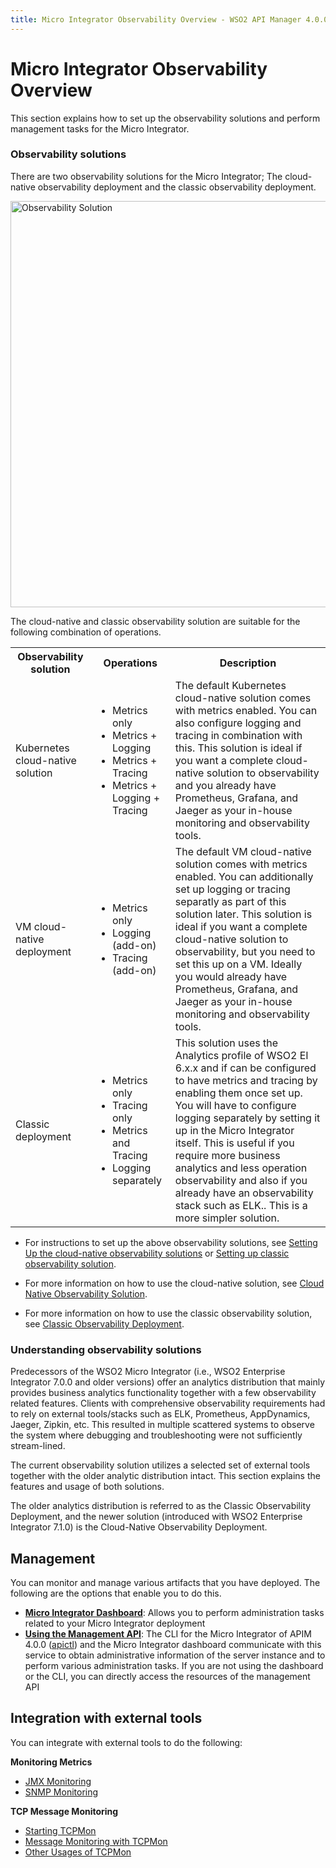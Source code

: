 ```yaml
---
title: Micro Integrator Observability Overview - WSO2 API Manager 4.0.0
---
```


# Micro Integrator Observability Overview

This section explains how to set up the observability solutions and perform management tasks for the Micro Integrator.

### Observability solutions

There are two observability solutions for the Micro Integrator; The cloud-native observability deployment and the classic observability deployment.

<a href="{{base_path}}/assets/img/integrate/observability/observability-mi.png"><img src="{{base_path}}/assets/img/integrate/observability/observability-mi.png" title="Observability Solution" width="650" alt="Observability Solution"/></a>

The cloud-native and classic observability solution are suitable for the following combination of operations.

<table>
    <tr>
        <th><b>Observability solution</b></th>
        <th><b>Operations</b></th>
        <th><b>Description</b></th>
    </tr>
    <tr>
        <td>Kubernetes cloud-native solution</td>
        <td>
            <ul>
                <li>Metrics only</li>
                <li>Metrics + Logging</li>
                <li>Metrics + Tracing</li>
                <li>Metrics + Logging + Tracing</li>
            </ul>
        </td>
        <td>The default Kubernetes cloud-native solution comes with metrics enabled. You can also configure logging and tracing in combination with this. This solution is ideal if you want a complete cloud-native solution to observability and you already have Prometheus, Grafana, and Jaeger as your in-house monitoring and observability tools.</td>
    </tr>
    <tr>
        <td>VM cloud-native deployment</td>
        <td>
            <ul>
                <li>Metrics only</li>
                <li>Logging (add-on)</li>
                <li>Tracing (add-on)</li>
            </ul>
        </td>
        <td>The default VM cloud-native solution comes with metrics enabled. You can additionally set up logging or tracing separatly as part of this solution later. This solution is ideal if you want a complete cloud-native solution to observability, but you need to set this up on a VM. Ideally you would already have Prometheus, Grafana, and Jaeger as your in-house monitoring and observability tools.</td>
    </tr>
    <tr>
        <td>Classic deployment</td>
        <td>
            <ul>
                <li>Metrics only</li>
                <li>Tracing only</li>
                <li>Metrics and Tracing</li>
                <li>Logging separately</li>
            </ul>
        </td>
        <td>This solution uses the Analytics profile of WSO2 EI 6.x.x and if can be configured to have metrics and tracing by enabling them once set up. You will have to configure logging separately by setting it up in the Micro Integrator itself. This is useful if you require more business analytics and less operation observability and also if you already have an observability stack such as ELK.. This is a more simpler solution.</td>
    </tr>
</table>

* For instructions to set up the above observability solutions, see [Setting Up the cloud-native observability solutions]({{base_path}}/observe/mi-observe/set-up-cloud-native-observability-on-a-vm) or [Setting up classic observability solution]({{base_path}}/install-and-setup/setup/mi-setup/observability/setting-up-classic-observability-deployment).

* For more information on how to use the cloud-native solution, see [Cloud Native Observability Solution]({{base_path}}/observe/mi-observe/cloud-native-observability-dashboards).

* For more information on how to use the classic observability solution, see [Classic Observability Deployment]({{base_path}}/observe/mi-observe/using-the-analytics-dashboard).

### Understanding observability solutions

Predecessors of the WSO2 Micro Integrator (i.e., WSO2 Enterprise Integrator 7.0.0 and older versions) offer an analytics distribution that mainly provides business analytics functionality together with a few observability related features. Clients with comprehensive observability requirements had to rely on external tools/stacks such as ELK, Prometheus, AppDynamics, Jaeger, Zipkin, etc. This resulted in multiple scattered systems to observe the system where debugging and troubleshooting were not sufficiently stream-lined.

The current observability solution utilizes a selected set of external tools together with the older analytic distribution intact. This section explains the features and usage of both solutions. 

The older analytics distribution is referred to as the Classic Observability Deployment, and the newer solution (introduced with WSO2 Enterprise Integrator 7.1.0) is the Cloud-Native Observability Deployment.

## Management

You can monitor and manage various artifacts that you have deployed. The following are the options that enable you to do this.

- **[Micro Integrator Dashboard]({{base_path}}/observe/mi-observe/working-with-monitoring-dashboard)**: Allows you to perform administration tasks related to your Micro Integrator deployment
- **[Using the Management API]({{base_path}}/observe/mi-observe/working-with-management-api)**: The CLI for the Micro Integrator of APIM 4.0.0 ([apictl]({{base_path}}/install-and-setup/setup/api-controller/managing-integrations/managing-integrations-with-ctl)) and the Micro Integrator dashboard communicate with this service to obtain administrative information of the server instance and to perform various administration tasks. If you are not using the dashboard or the CLI, you can directly access the resources of the management API

## Integration with external tools

You can integrate with external tools to do the following:

**Monitoring Metrics**

- [JMX Monitoring]({{base_path}}/observe/mi-observe/jmx_monitoring)
- [SNMP Monitoring]({{base_path}}/observe/mi-observe/snmp_monitoring)

**TCP Message Monitoring**

- [Starting TCPMon]({{base_path}}/observe/mi-observe/tcp/starting_tcp_mon)
- [Message Monitoring with TCPMon]({{base_path}}/observe/mi-observe/tcp/message_monitoring_with_tcpmon)
- [Other Usages of TCPMon]({{base_path}}/observe/mi-observe/tcp/other_usages_of_tcpmon)
